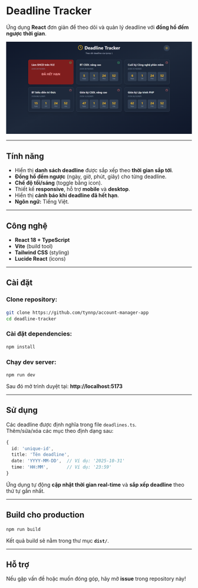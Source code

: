 # Deadline Tracker

Ứng dụng **React** đơn giản để theo dõi và quản lý deadline với **đồng hồ đếm ngược thời gian**.

<p align="center">
  <img src="./assets/demo.png" alt="App Screenshot">
</p>

---

## Tính năng

- Hiển thị **danh sách deadline** được sắp xếp theo **thời gian sắp tới**.  
- **Đồng hồ đếm ngược** (ngày, giờ, phút, giây) cho từng deadline.  
- **Chế độ tối/sáng** (toggle bằng icon).  
- Thiết kế **responsive**, hỗ trợ **mobile** và **desktop**.  
- Hiển thị **cảnh báo khi deadline đã hết hạn**.  
- **Ngôn ngữ:** Tiếng Việt.

---

## Công nghệ

- **React 18 + TypeScript**
- **Vite** (build tool)
- **Tailwind CSS** (styling)
- **Lucide React** (icons)

---

## Cài đặt

### Clone repository:
```bash
git clone https://github.com/tynnp/account-manager-app
cd deadline-tracker
```

### Cài đặt dependencies:
```bash
npm install
```

### Chạy dev server:
```bash
npm run dev
```

Sau đó mở trình duyệt tại: **http://localhost:5173**

---

## Sử dụng

Các deadline được định nghĩa trong file `deadlines.ts`.  
Thêm/sửa/xóa các mục theo định dạng sau:

```ts
{
  id: 'unique-id',
  title: 'Tên deadline',
  date: 'YYYY-MM-DD',  // Ví dụ: '2025-10-31'
  time: 'HH:MM',       // Ví dụ: '23:59'
}
```

Ứng dụng tự động **cập nhật thời gian real-time** và **sắp xếp deadline** theo thứ tự gần nhất.

---

## Build cho production

```bash
npm run build
```

Kết quả build sẽ nằm trong thư mục **`dist/`**.

---

## Hỗ trợ

Nếu gặp vấn đề hoặc muốn đóng góp, hãy mở **issue** trong repository này!
